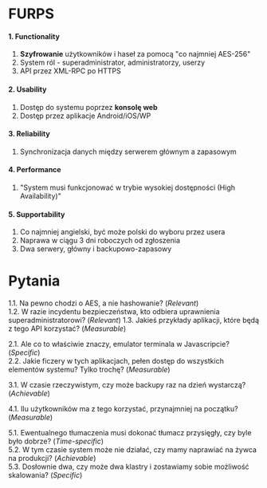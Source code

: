 # FURPS

#### 1. Functionality
1. **Szyfrowanie** użytkowników i haseł za pomocą "co najmniej AES-256"
2. System ról - superadministrator, administratorzy, userzy
3. API przez XML-RPC po HTTPS

#### 2. Usability
1. Dostęp do systemu poprzez **konsolę web**
2. Dostęp przez aplikacje Android/iOS/WP

#### 3. Reliability
1. Synchronizacja danych między serwerem głównym a zapasowym

#### 4. Performance
1. "System musi funkcjonować w trybie wysokiej dostępności (High Availability)"

#### 5. Supportability
1. Co najmniej angielski, być może polski do wyboru przez usera
2. Naprawa w ciągu 3 dni roboczych od zgłoszenia
3. Dwa serwery, główny i backupowo-zapasowy

# Pytania
1.1. Na pewno chodzi o AES, a nie hashowanie? (*Relevant*)  
1.2. W razie incydentu bezpieczeństwa, kto odbiera uprawnienia superadministratorowi? (*Relevant*)
1.3. Jakieś przykłady aplikacji, które będą z tego API korzystać? (*Measurable*)

2.1. Ale co to właściwie znaczy, emulator terminala w Javascripcie? (*Specific*)  
2.2. Jakie ficzery w tych aplikacjach, pełen dostęp do wszystkich elementów systemu? Tylko trochę? (*Measurable*)

3.1. W czasie rzeczywistym, czy może backupy raz na dzień wystarczą? (*Achievable*)

4.1. Ilu użytkowników ma z tego korzystać, przynajmniej na początku? (*Measurable*)

5.1. Ewentualnego tłumaczenia musi dokonać tłumacz przysięgły, czy byle było dobrze? (*Time-specific*)  
5.2. W tym czasie system może nie działać, czy mamy naprawiać na żywca na produkcji? (*Achievable*)  
5.3. Dosłownie dwa, czy może dwa klastry i zostawiamy sobie możliwość skalowania? (*Specific*)
